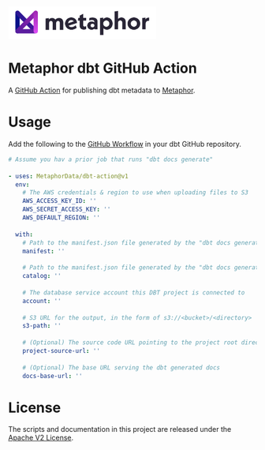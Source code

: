 <img src="./logo.png" width="300" />

# Metaphor dbt GitHub Action
A [GitHub Action](https://docs.github.com/en/actions) for publishing dbt metadata to [Metaphor](https://metaphor.io).

# Usage

Add the following to the [GitHub Workflow](https://docs.github.com/en/actions/reference/workflow-syntax-for-github-actions) in your dbt GitHub repository.

```yaml
# Assume you hav a prior job that runs "dbt docs generate"

- uses: MetaphorData/dbt-action@v1
  env:
    # The AWS credentials & region to use when uploading files to S3 
    AWS_ACCESS_KEY_ID: ''
    AWS_SECRET_ACCESS_KEY: ''
    AWS_DEFAULT_REGION: ''

  with:
    # Path to the manifest.json file generated by the "dbt docs generate" job
    manifest: ''

    # Path to the manifest.json file generated by the "dbt docs generate" job
    catalog: ''

    # The database service account this DBT project is connected to
    account: ''
    
    # S3 URL for the output, in the form of s3://<bucket>/<directory>
    s3-path: ''

    # (Optional) The source code URL pointing to the project root directory, e.g. https://github.com/<account>/<repo>/<project>
    project-source-url: ''

    # (Optional) The base URL serving the dbt generated docs
    docs-base-url: ''
```

# License

The scripts and documentation in this project are released under the [Apache V2 License](./LICENSE).
